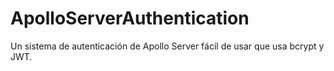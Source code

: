 # ApolloServerAuthentication

Un sistema de autenticación de Apollo Server fácil de usar que usa bcrypt y JWT.